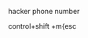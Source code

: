 hacker phone number 

<!---
770781538/770781538 is a ✨ special ✨ repository because its `README.md` (this file) appears on your GitHub profile.
You can click the Preview link to take a look at your changes.
--->

control+shift +m{esc
